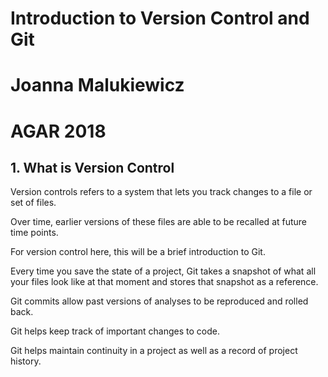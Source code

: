 # Introduction to Version Control and Git 
# Joanna Malukiewicz
# AGAR 2018 

## 1. What is Version Control 

Version controls refers to a system that lets you track changes to a file or set of files. 

Over time, earlier versions of these files are able to be recalled at future time points. 

For version control here, this will be a brief introduction to Git. 

Every time you save the state of a project, Git takes a snapshot of what all your files look like at that moment and stores that snapshot as a  reference.

Git commits allow past versions of analyses to be reproduced and rolled back.

Git helps keep track of important changes to code.

Git helps maintain continuity in a project as well as a record of project history.